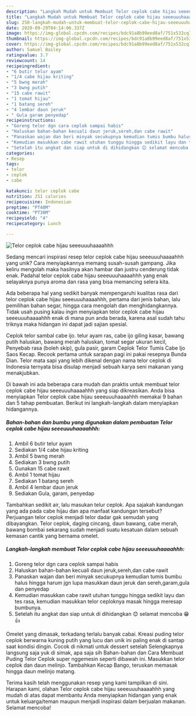 ```yaml
---
description: "Langkah Mudah untuk Membuat Telor ceplok cabe hijau seeeuuuhaaaahhh Anti Gagal"
title: "Langkah Mudah untuk Membuat Telor ceplok cabe hijau seeeuuuhaaaahhh Anti Gagal"
slug: 250-langkah-mudah-untuk-membuat-telor-ceplok-cabe-hijau-seeeuuuhaaaahhh-anti-gagal
date: 2020-09-29T04:14:06.337Z
image: https://img-global.cpcdn.com/recipes/bdc91a8b99eed8af/751x532cq70/telor-ceplok-cabe-hijau-seeeuuuhaaaahhh-foto-resep-utama.jpg
thumbnail: https://img-global.cpcdn.com/recipes/bdc91a8b99eed8af/751x532cq70/telor-ceplok-cabe-hijau-seeeuuuhaaaahhh-foto-resep-utama.jpg
cover: https://img-global.cpcdn.com/recipes/bdc91a8b99eed8af/751x532cq70/telor-ceplok-cabe-hijau-seeeuuuhaaaahhh-foto-resep-utama.jpg
author: Samuel Bailey
ratingvalue: 3.7
reviewcount: 14
recipeingredient:
- "6 butir telur ayam"
- "1/4 cabe hijau kriting"
- "5 bwng merah"
- "3 bwng putih"
- "15 cabe rawit"
- "1 tomat hijau"
- "1 batang sereh"
- "4 lembar daun jeruk"
- " Gula garam penyedap"
recipeinstructions:
- "Goreng telor dgn cara ceplok sampai habis"
- "Haluskan bahan-bahan kecuali daun jeruk,sereh,dan cabe rawit"
- "Panaskan wajan dan beri minyak secukupnya kemudian tumis bumbu halus hingga harum jgn lupa masukkan daun jeruk dan sereh,garam,gula dan penyedap"
- "Kemudian masukkan cabe rawit utuhan tunggu hingga sedikit layu dan tes rasa, kemudian masukkan telor ceploknya masak hingga meresap bumbunya."
- "Setelah itu angkat dan siap untuk di dihidangkan 😊 selamat mencoba 😁👍"
categories:
- Resep
tags:
- telor
- ceplok
- cabe

katakunci: telor ceplok cabe 
nutrition: 251 calories
recipecuisine: Indonesian
preptime: "PT40M"
cooktime: "PT30M"
recipeyield: "4"
recipecategory: Lunch

---
```



![Telor ceplok cabe hijau seeeuuuhaaaahhh](https://img-global.cpcdn.com/recipes/bdc91a8b99eed8af/751x532cq70/telor-ceplok-cabe-hijau-seeeuuuhaaaahhh-foto-resep-utama.jpg)

Sedang mencari inspirasi resep telor ceplok cabe hijau seeeuuuhaaaahhh yang unik? Cara menyiapkannya memang susah-susah gampang. Jika keliru mengolah maka hasilnya akan hambar dan justru cenderung tidak enak. Padahal telor ceplok cabe hijau seeeuuuhaaaahhh yang enak selayaknya punya aroma dan rasa yang bisa memancing selera kita.

Ada beberapa hal yang sedikit banyak mempengaruhi kualitas rasa dari telor ceplok cabe hijau seeeuuuhaaaahhh, pertama dari jenis bahan, lalu pemilihan bahan segar, hingga cara mengolah dan menghidangkannya. Tidak usah pusing kalau ingin menyiapkan telor ceplok cabe hijau seeeuuuhaaaahhh enak di mana pun anda berada, karena asal sudah tahu triknya maka hidangan ini dapat jadi sajian spesial.

Ceplok telor sambal cabe ijo. telur ayam ras, cabe ijo giling kasar, bawang putih haluskan, bawang merah haluskan, tomat segar ukuran kecil, Penyebab rasa (boleh skip), gula pasir, garam Ceplok Telor Tumis Cabe Ijo Saos Kecap. Recook pertama untuk sarapan pagi ini pakai resepnya Bunda Dian. Telor mata sapi yang lebih dikenal dengan nama telor ceplok di Indonesia ternyata bisa disulap menjadi sebuah karya seni makanan yang menakjubkan.


Di bawah ini ada beberapa cara mudah dan praktis untuk membuat telor ceplok cabe hijau seeeuuuhaaaahhh yang siap dikreasikan. Anda bisa menyiapkan Telor ceplok cabe hijau seeeuuuhaaaahhh memakai 9 bahan dan 5 tahap pembuatan. Berikut ini langkah-langkah dalam menyiapkan hidangannya.

<!--inarticleads1-->

##### Bahan-bahan dan bumbu yang digunakan dalam pembuatan Telor ceplok cabe hijau seeeuuuhaaaahhh:

1. Ambil 6 butir telur ayam
1. Sediakan 1/4 cabe hijau kriting
1. Ambil 5 bwng merah
1. Sediakan 3 bwng putih
1. Gunakan 15 cabe rawit
1. Ambil 1 tomat hijau
1. Sediakan 1 batang sereh
1. Ambil 4 lembar daun jeruk
1. Sediakan  Gula, garam, penyedap


Tambahkan sedikit air, lalu masukan telur ceplok. Apa sajakah kandungan yang ada pada cabe hijau dan apa manfaat kandungan tersebut? Perjuangan telor ceplok menjadi telor dadar gak semudah yang dibayangkan. Telor ceplok, daging cincang, daun bawang, cabe merah, bawang bombai sekarang sudah menjadi suatu kesatuan dalam sebuah kemasan cantik yang bernama omelet. 

<!--inarticleads2-->

##### Langkah-langkah membuat Telor ceplok cabe hijau seeeuuuhaaaahhh:

1. Goreng telor dgn cara ceplok sampai habis
1. Haluskan bahan-bahan kecuali daun jeruk,sereh,dan cabe rawit
1. Panaskan wajan dan beri minyak secukupnya kemudian tumis bumbu halus hingga harum jgn lupa masukkan daun jeruk dan sereh,garam,gula dan penyedap
1. Kemudian masukkan cabe rawit utuhan tunggu hingga sedikit layu dan tes rasa, kemudian masukkan telor ceploknya masak hingga meresap bumbunya.
1. Setelah itu angkat dan siap untuk di dihidangkan 😊 selamat mencoba 😁👍


Omelet yang dimasak, terkadang terlalu banyak cabai. Kreasi puding telor ceplok berwarna kuning putih yang lucu dan unik ini paling enak di santap saat kondisi dingin. Cocok di nikmati untuk dessert setelah Selengkapnya langsung saja yuk di simak, apa saja sih Bahan-bahan dan Cara Membuat Puding Telor Ceplok super nggemesin seperti dibawah ini. Masukkan telor ceplok dan daun melinjo. Tambahkan Kecap Bango, teruskan memasak hingga daun melinjo matang. 

Terima kasih telah menggunakan resep yang kami tampilkan di sini. Harapan kami, olahan Telor ceplok cabe hijau seeeuuuhaaaahhh yang mudah di atas dapat membantu Anda menyiapkan hidangan yang enak untuk keluarga/teman maupun menjadi inspirasi dalam berjualan makanan. Selamat mencoba!
